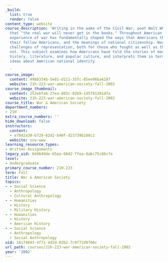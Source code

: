 ```yaml
---
_build:
  list: true
  render: false
content_type: website
course_description: 'Writing in the wake of the Civil War, poet Walt Whitman insisted
  that "the real war will never get in the books." Throughout American history, the
  experience of war has fundamentally shaped the ways that Americans think about themselves,
  their fellow Americans, and the meanings of national citizenship. War has also posed
  challenges of representation, both for those who fought as well as those who did
  not. This subject examines how Americans have told the stories of modern war in
  history, literature, and popular culture, and interprets them in terms of changing
  ideas about American national identity.

  '
course_image:
  content: 4988334b-5e81-d111-35fc-65ee966a4187
  website: 21h-223-war-american-society-fall-2002
course_image_thumbnail:
  content: 253ebfa6-27ea-d03c-0269-1d5f81381dfa
  website: 21h-223-war-american-society-fall-2002
course_title: War & American Society
department_numbers:
- 21H
extra_course_numbers: ''
hide_download: false
instructors:
  content:
  - e7842a30-b729-62d2-b40f-d23739b108c2
  website: ocw-www
learning_resource_types:
- Written Assignments
legacy_uid: 649649de-65ea-6842-ffea-dabc75c86cfe
level:
- Undergraduate
primary_course_number: 21H.223
term: Fall
title: War & American Society
topics:
- - Social Science
  - Anthropology
  - Cultural Anthropology
- - Humanities
  - History
  - Military History
- - Humanities
  - History
  - American History
- - Social Science
  - Anthropology
  - Social Anthropology
uid: 18174693-4f71-4d2d-82b2-7c9772d9766c
url_path: courses/21h-223-war-american-society-fall-2002
year: '2002'
---
```


